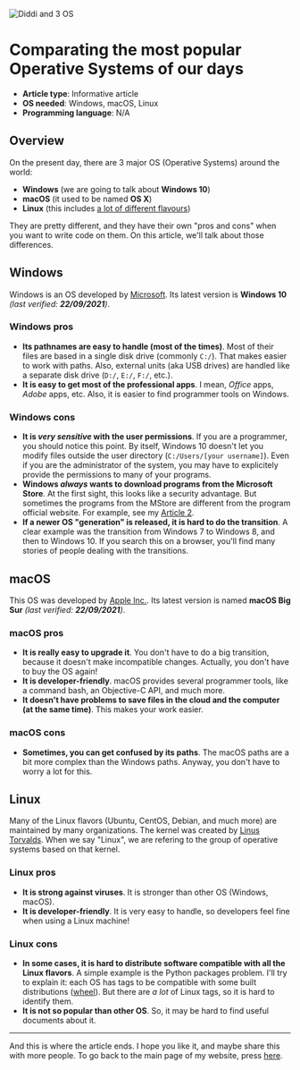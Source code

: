 ![Diddi and 3 OS](http://DiddiLeija.github.io/articles/images/Diddi-And-3-OS.png)

# Comparating the most popular Operative Systems of our days

- **Article type**: Informative article
- **OS needed**: Windows, macOS, Linux
- **Programming language**: N/A

## Overview

On the present day, there are 3 major OS (Operative Systems) around the world:

- **Windows** (we are going to talk about **Windows 10**)
- **macOS** (it used to be named **OS X**)
- **Linux** (this includes [a lot of different flavours](https://www.linux.org/pages/download/))

They are pretty different, and they have their own "pros and cons" when you want to write code on them.
On this article, we'll talk about those differences.

## Windows

Windows is an OS developed by [Microsoft](https://www.microsoft.com/). Its latest version is **Windows 10** _(last verified: **22/09/2021**)_.

### Windows pros

- **Its pathnames are easy to handle (most of the times)**. Most of their files are based in a single disk drive (commonly `C:/`). That makes easier to
  work with paths. Also, external units (aka USB drives) are handled like a separate disk drive (`D:/`, `E:/`, `F:/`, etc.).
- **It is easy to get most of the professional apps**. I mean, _Office_ apps, _Adobe_ apps, etc. Also, it is easier to find programmer tools on Windows.

### Windows cons

- **It is _very sensitive_ with the user permissions**. If you are a programmer, you should notice this point. By itself, Windows 10 doesn't let you modify
  files outside the user directory (`C:/Users/[your username]`). Even if you are the administrator of the system, you may have to explicitely provide
  the permissions to many of your programs.
- **Windows _always_ wants to download programs from the Microsoft Store**. At the first sight, this looks like a security advantage. But sometimes the programs
  from the MStore are different from the program official website. For example, see my [Article 2](https://diddileija.github.io/articles/article-02).
- **If a newer OS "generation" is released, it is hard to do the transition**. A clear example was the transition from Windows 7 to Windows 8, and then
  to Windows 10. If you search this on a browser, you'll find many stories of people dealing with the transitions.

## macOS

This OS was developed by [Apple Inc.](http://apple.com). Its latest version is named **macOS Big Sur** _(last verified: **22/09/2021**)_.

### macOS pros

- **It is really easy to upgrade it**. You don't have to do a big transition, because it doesn't make incompatible changes. Actually, you don't have to buy the OS
  again!
- **It is developer-friendly**. macOS provides several programmer tools, like a command bash, an Objective-C API, and much more.
- **It doesn't have problems to save files in the cloud and the computer (at the same time)**. This makes your work easier.

### macOS cons

- **Sometimes, you can get confused by its paths**. The macOS paths are a bit more complex than the Windows paths. Anyway, you don't have to worry a lot for this.

## Linux

Many of the Linux flavors (Ubuntu, CentOS, Debian, and much more) are maintained by many organizations.
The kernel was created by [Linus Torvalds](https://en.wikipedia.org/wiki/Linus_Torvalds).
When we say "Linux", we are refering to the group of operative systems based on that kernel.

### Linux pros

- **It is strong against viruses**. It is stronger than other OS (Windows, macOS).
- **It is developer-friendly**. It is very easy to handle, so developers feel fine when using a Linux machine!

### Linux cons

- **In some cases, it is hard to distribute software compatible with all the Linux flavors**. A simple example is the Python packages problem. I'll try to explain
  it: each OS has tags to be compatible with some built distributions ([wheel](https://packaging.python.org/glossary/?highlight=wheel#term-Wheel)). But there are _a lot_
  of Linux tags, so it is hard to identify them.
- **It is not so popular than other OS**. So, it may be hard to find useful documents about it.

----

And this is where the article ends. I hope you like it, and maybe share this with more people. To go back to the main page of my
website, press [here](http://DiddiLeija.github.io).
